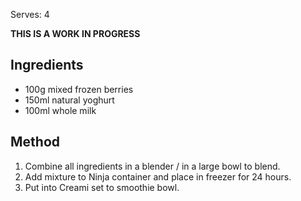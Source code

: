Serves: 4

**THIS IS A WORK IN PROGRESS**

## Ingredients

- 100g mixed frozen berries
- 150ml natural yoghurt
- 100ml whole milk

## Method

1. Combine all ingredients in a blender / in a large bowl to blend.
2. Add mixture to Ninja container and place in freezer for 24 hours.
3. Put into Creami set to smoothie bowl.
